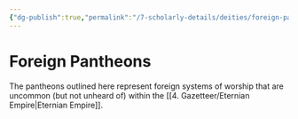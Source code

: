 ```yaml
---
{"dg-publish":true,"permalink":"/7-scholarly-details/deities/foreign-pantheons/foreign-pantheons/","noteIcon":""}
---
```


# Foreign Pantheons 

The pantheons outlined here represent foreign systems of worship that are uncommon (but not unheard of) within the [[4. Gazetteer/Eternian Empire\|Eternian Empire]]. 